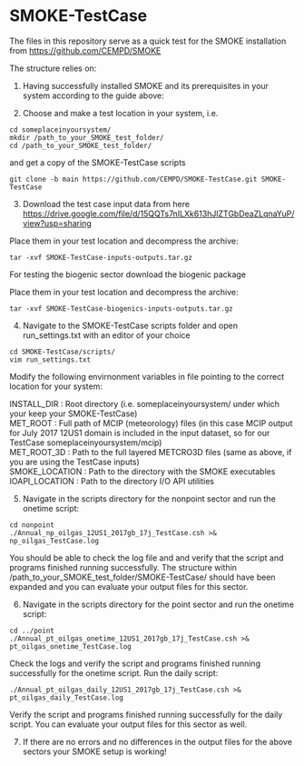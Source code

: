 # SMOKE-TestCase

The files in this repository serve as a quick test for the SMOKE installation from https://github.com/CEMPD/SMOKE   

The structure relies on:
1. Having successfully installed SMOKE and its prerequisites in your system according to the guide above:

2. Choose and make a test location in your system, i.e.  
```
cd someplaceinyoursystem/
mkdir /path_to_your_SMOKE_test_folder/
cd /path_to_your_SMOKE_test_folder/
```
and get a copy of the SMOKE-TestCase scripts
```
git clone -b main https://github.com/CEMPD/SMOKE-TestCase.git SMOKE-TestCase
```
3. Download the test case input data from here 
https://drive.google.com/file/d/15QQTs7nILXk613hJlZTGbDeaZLqnaYuP/view?usp=sharing  

Place them in your test location and decompress the archive:
```
tar -xvf SMOKE-TestCase-inputs-outputs.tar.gz
```
For testing the biogenic sector download the biogenic package

Place them in your test location and decompress the archive:
```
tar -xvf SMOKE-TestCase-biogenics-inputs-outputs.tar.gz
```

4. Navigate to the SMOKE-TestCase scripts folder and open run_settings.txt with an editor of your choice 
```
cd SMOKE-TestCase/scripts/
vim run_settings.txt
```
Modify the following envirnonment variables in file pointing to the correct location for your system:

INSTALL_DIR    : Root directory (i.e. someplaceinyoursystem/ under which your keep your SMOKE-TestCase)  
MET_ROOT       : Full path of MCIP (meteorology) files (in this case MCIP output for July 2017 12US1 domain is included in the input dataset, so for our TestCase someplaceinyoursystem/mcip)  
MET_ROOT_3D    : Path to the full layered METCRO3D files (same as above, if you are using the TestCase inputs)  
SMOKE_LOCATION : Path to the directory with the SMOKE executables  
IOAPI_LOCATION : Path to the directory I/O API utilities  

5. Navigate in the scripts directory for the nonpoint sector and run the onetime script:
```
cd nonpoint
./Annual_np_oilgas_12US1_2017gb_17j_TestCase.csh >& np_oilgas_TestCase.log
```
You should be able to check the log file and and verify that the script and programs finished running successfully.
The structure within /path_to_your_SMOKE_test_folder/SMOKE-TestCase/ should have been expanded and you can evaluate your output files for this sector.  

6. Navigate in the scripts directory for the point sector and run the onetime script:
```
cd ../point
./Annual_pt_oilgas_onetime_12US1_2017gb_17j_TestCase.csh >& pt_oilgas_onetime_TestCase.log
```
Check the logs and verify the script and programs finished running successfully for the onetime script.
Run the daily script: 
```
./Annual_pt_oilgas_daily_12US1_2017gb_17j_TestCase.csh >& pt_oilgas_daily_TestCase.log
```
Verify the script and programs finished running successfully for the daily script.
You can evaluate your output files for this sector as well.

7. If there are no errors and no differences in the output files for the above sectors your SMOKE setup is working! 


